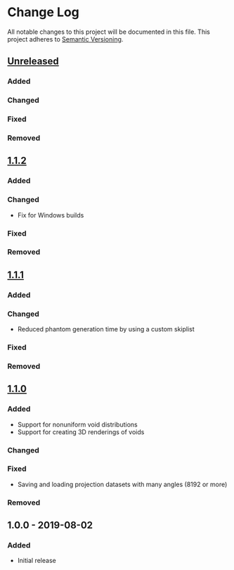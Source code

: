 # Change Log
All notable changes to this project will be documented in this file.
This project adheres to [Semantic Versioning](http://semver.org/).


## [Unreleased]
### Added

### Changed

### Fixed

### Removed

## [1.1.2]
### Added

### Changed
- Fix for Windows builds

### Fixed

### Removed

## [1.1.1]
### Added

### Changed
- Reduced phantom generation time by using a custom skiplist

### Fixed

### Removed

## [1.1.0]
### Added
- Support for nonuniform void distributions
- Support for creating 3D renderings of voids

### Changed

### Fixed
- Saving and loading projection datasets with many angles (8192 or more)

### Removed

## 1.0.0 - 2019-08-02

### Added
- Initial release

[Unreleased]: https://github.com/dmpelt/foam_ct_phantom/compare/v1.1.2...HEAD
[1.1.2]: https://github.com/dmpelt/foam_ct_phantom/compare/v1.1.1...v1.1.2
[1.1.1]: https://github.com/dmpelt/foam_ct_phantom/compare/v1.1.0...v1.1.1
[1.1.0]: https://github.com/dmpelt/foam_ct_phantom/compare/v1.0.0...v1.1.0
